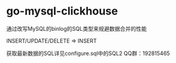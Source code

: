 # go-mysql-clickhouse
通过改写MySQL的binlog的SQL类型来规避数据合并的性能

INSERT/UPDATE/DELETE => INSERT

获取最新数据的SQL详见configure.sql中的SQL2
QQ群：192815465
